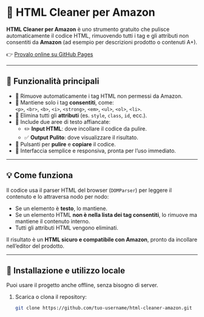 # 🧹 HTML Cleaner per Amazon

**HTML Cleaner per Amazon** è uno strumento gratuito che pulisce automaticamente il codice HTML, rimuovendo tutti i tag e gli attributi non consentiti da **Amazon** (ad esempio per descrizioni prodotto o contenuti A+).

👉 [Provalo online su GitHub Pages](https://tuo-username.github.io/html-cleaner-amazon/](https://zgolden31.github.io/AmazonStripHTML/))  

---

## 🚀 Funzionalità principali

- 🔸 Rimuove automaticamente i tag HTML non permessi da Amazon.  
- 🔸 Mantiene solo i tag **consentiti**, come:  
  `<p>`, `<br>`, `<b>`, `<i>`, `<strong>`, `<em>`, `<ul>`, `<ol>`, `<li>`.
- 🔸 Elimina tutti gli **attributi** (es. `style`, `class`, `id`, ecc.).
- 🔸 Include due aree di testo affiancate:
  - ✏️ **Input HTML**: dove incollare il codice da pulire.  
  - ✅ **Output Pulito**: dove visualizzare il risultato.  
- 🔸 Pulsanti per **pulire** e **copiare** il codice.  
- 🎨 Interfaccia semplice e responsiva, pronta per l’uso immediato.

---

## 💡 Come funziona

Il codice usa il parser HTML del browser (`DOMParser`) per leggere il contenuto e lo attraversa nodo per nodo:  
- Se un elemento è **testo**, lo mantiene.  
- Se un elemento HTML **non è nella lista dei tag consentiti**, lo rimuove ma mantiene il contenuto interno.  
- Tutti gli attributi HTML vengono eliminati.  

Il risultato è un **HTML sicuro e compatibile con Amazon**, pronto da incollare nell’editor del prodotto.

---

## 🧩 Installazione e utilizzo locale

Puoi usare il progetto anche offline, senza bisogno di server.

1. Scarica o clona il repository:
   ```bash
   git clone https://github.com/tuo-username/html-cleaner-amazon.git
